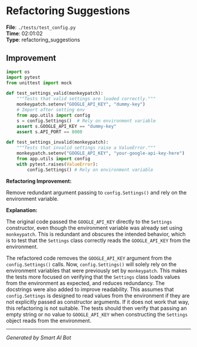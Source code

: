 # Refactoring Suggestions

**File**: `./tests/test_config.py`  
**Time**: 02:01:02  
**Type**: refactoring_suggestions

## Improvement

```python
import os
import pytest
from unittest import mock

def test_settings_valid(monkeypatch):
    """Tests that valid settings are loaded correctly."""
    monkeypatch.setenv("GOOGLE_API_KEY", "dummy-key")
    # Import after setting env
    from app.utils import config
    s = config.Settings()  # Rely on environment variable
    assert s.GOOGLE_API_KEY == "dummy-key"
    assert s.API_PORT == 8000

def test_settings_invalid(monkeypatch):
    """Tests that invalid settings raise a ValueError."""
    monkeypatch.setenv("GOOGLE_API_KEY", "your-google-api-key-here")
    from app.utils import config
    with pytest.raises(ValueError):
        config.Settings() # Rely on environment variable

```

**Refactoring Improvement:**

Remove redundant argument passing to `config.Settings()` and rely on the environment variable.

**Explanation:**

The original code passed the `GOOGLE_API_KEY` directly to the `Settings` constructor, even though the environment variable was already set using `monkeypatch`.  This is redundant and obscures the intended behavior, which is to test that the `Settings` class correctly reads the `GOOGLE_API_KEY` from the environment.

The refactored code removes the `GOOGLE_API_KEY` argument from the `config.Settings()` calls.  Now, `config.Settings()` will solely rely on the environment variables that were previously set by `monkeypatch`. This makes the tests more focused on verifying that the `Settings` class loads values from the environment as expected, and reduces redundancy.  The docstrings were also added to improve readability.  This assumes that `config.Settings` is designed to read values from the environment if they are not explicitly passed as constructor arguments. If it does not work that way, this refactoring is not suitable.  The tests should then verify that passing an empty string or no value to `GOOGLE_API_KEY` when constructing the `Settings` object reads from the environment.

---
*Generated by Smart AI Bot*
